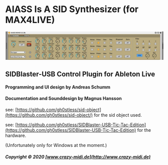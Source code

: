 # AIASS Is A SID Synthesizer (for MAX4LIVE)
![](./Documentation/AIASS.png)
## SIDBlaster-USB Control Plugin for Ableton Live
#### Programming and UI design by Andreas Schumm

#### Documentation and Sounddesign by Magnus Hansson



see: [https://github.com/gh0stless/sid-object](https://github.com/gh0stless/sid-object/) for the sid object used.

see: [https://github.com/gh0stless/SIDBlaster-USB-Tic-Tac-Edition](https://github.com/gh0stless/SIDBlaster-USB-Tic-Tac-Edition) for the hardware.

(Unfortunately only for Windows at the moment.)

##### Copyright © 2020 [www.crazy-midi.de](http://www.crazy-midi.de)

